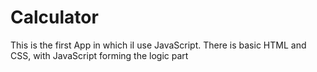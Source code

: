# Calculator

This is the first App in which iI use JavaScript. There is basic HTML and CSS, with JavaScript forming the logic part
